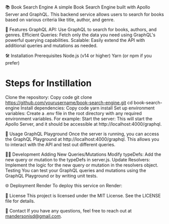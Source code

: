 📚 Book Search Engine
A simple Book Search Engine built with Apollo Server and GraphQL. This backend service allows users to search for books based on various criteria like title, author, and genre.

🚀 Features
GraphQL API: Use GraphQL to search for books, authors, and genres.
Efficient Queries: Fetch only the data you need using GraphQL's powerful querying capabilities.
Scalable: Easily extend the API with additional queries and mutations as needed.

🛠️ Installation
Prerequisites
Node.js (v14 or higher)
Yarn (or npm if you prefer)

# Steps for Instillation
Clone the repository:
Copy code
git clone https://github.com/yourusername/book-search-engine.git
cd book-search-engine
Install dependencies:
Copy code
yarn install
Set up environment variables:
Create a .env file in the root directory with any required environment variables. For example:
Start the server:
This will start the Apollo Server, and it should be accessible at http://localhost:4000/graphql.

📖 Usage
GraphQL Playground
Once the server is running, you can access the GraphQL Playground at http://localhost:4000/graphql. This allows you to interact with the API and test out different queries.

🧑‍💻 Development
Adding New Queries/Mutations
Modify typeDefs: Add the new query or mutation to the typeDefs in server.js.
Update Resolvers: Implement the logic for the new query or mutation in the resolvers object.
Testing
You can test your GraphQL queries and mutations using the GraphQL Playground or by writing unit tests.

🌐 Deployment
Render
To deploy this service on Render:

📝 License
This project is licensed under the MIT License. See the LICENSE file for details.

📧 Contact
If you have any questions, feel free to reach out at mandersonisd@gmail.com.

